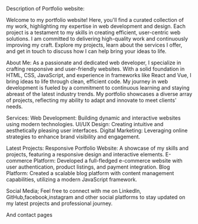 Description of Portfolio website:

Welcome to my portfolio website! Here, you'll find a curated collection of my work, highlighting my expertise in web development and design.
Each project is a testament to my skills in creating efficient, user-centric web solutions. I am committed to delivering high-quality work and continuously improving my craft. 
Explore my projects, learn about the services I offer, and get in touch to discuss how I can help bring your ideas to life.

About Me:
As a passionate and dedicated web developer, I specialize in crafting responsive and user-friendly websites.
With a solid foundation in HTML, CSS, JavaScript, and experience in frameworks like React and Vue, I bring ideas to life through clean, efficient code.
My journey in web development is fueled by a commitment to continuous learning and staying abreast of the latest industry trends. My portfolio showcases a diverse array of projects,
reflecting my ability to adapt and innovate to meet clients' needs.

Services:
Web Development: Building dynamic and interactive websites using modern technologies.
UI/UX Design: Creating intuitive and aesthetically pleasing user interfaces.
Digital Marketing: Leveraging online strategies to enhance brand visibility and engagement.

Latest Projects:
Responsive Portfolio Website: A showcase of my skills and projects, featuring a responsive design and interactive elements.
E-commerce Platform: Developed a full-fledged e-commerce website with user authentication, product listings, and payment integration.
Blog Platform: Created a scalable blog platform with content management capabilities, utilizing a modern JavaScript framework.

Social Media;
Feel free to connect with me on LinkedIn, GitHub,facebook,instagram and other social platforms to stay updated on my latest projects and professional journey.

And contact pages 

